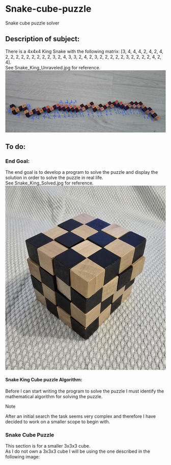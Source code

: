 # Snake-cube-puzzle  
Snake cube puzzle solver

## Description of subject:  
There is a 4x4x4 King Snake with the following matrix: [3, 4, 4, 4, 2, 4, 2, 4, 2, 2, 2, 2, 2, 2, 2, 2, 2, 3, 2, 4, 3, 3, 2, 4, 2, 3, 2, 2, 2, 2, 2, 3, 2, 2, 2, 2, 4, 2, 4].  
See Snake_King_Unraveled.jpg for reference.  
![Snake_King_Unraveled](/Images/Snake_King_Unraveled.jpg)  

## To do:  
### End Goal:  
The end goal is to develop a program to solve the puzzle and display the solution in order to solve the puzzle in real life.  
See Snake_King_Solved.jpg for reference.  
![Snake_King_Solved](/Images/Snake_King_Solved.jpg)

#### Snake King Cube puzzle Algorithm:  
Before I can start writing the program to solve the puzzle I must identify the mathematical algorithm for solving the puzzle.  

>[!Note]
>After an initial search the task seems very complex and therefore I have decided to work on a smaller scope to begin with.  

### Snake Cube Puzzle  
This section is for a smaller 3x3x3 cube.  
As I do not own a 3x3x3 cube I will be using the one described in the following image:
